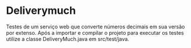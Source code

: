 # Deliverymuch
Testes de um serviço web que converte números decimais em sua versão por extenso.
Após a importar e compilar o projeto para executar os testes utilize a classe DeliveryMuch.java em src/test/java.

